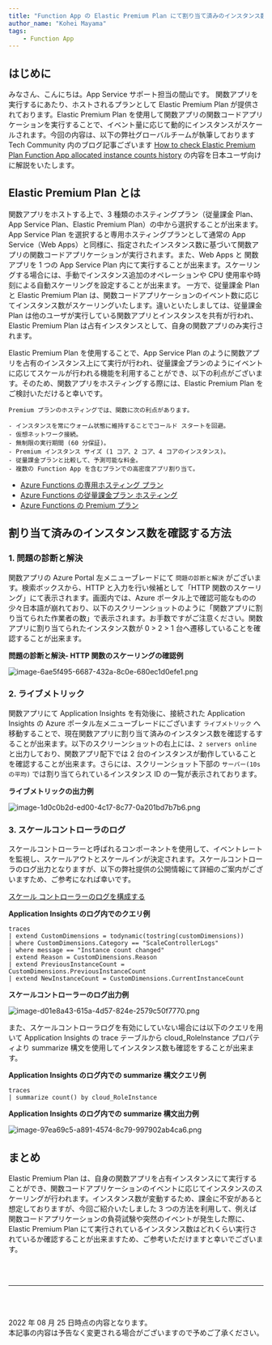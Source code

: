 ```yaml
---
title: "Function App の Elastic Premium Plan にて割り当て済みのインスタンス数を確認する方法"
author_name: "Kohei Mayama"
tags:
    - Function App
---
```


## はじめに
みなさん、こんにちは。App Service サポート担当の間山です。
関数アプリを実行するにあたり、ホストされるプランとして Elastic Premium Plan が提供されております。Elastic Premium Plan を使用して関数アプリの関数コードアプリケーションを実行することで、イベント量に応じて動的にインスタンスがスケールされます。今回の内容は、以下の弊社グローバルチームが執筆しております Tech Community 内のブログ記事ございます
[How to check Elastic Premium Plan Function App allocated instance counts history](https://techcommunity.microsoft.com/t5/apps-on-azure-blog/how-to-check-elastic-premium-plan-function-app-allocated/ba-p/2697852)
の内容を日本ユーザ向けに解説をいたします。

## Elastic Premium Plan とは
関数アプリをホストする上で、3 種類のホスティングプラン（従量課金 Plan、App Service Plan、Elastic Premium Plan）の中から選択することが出来ます。App Service Plan を選択すると専用ホスティングプランとして通常の App Service（Web Apps）と同様に、指定されたインスタンス数に基づいて関数アプリの関数コードアプリケーションが実行されます。また、Web Apps と 関数アプリを 1 つの App Service Plan 内にて実行することが出来ます。スケーリングする場合には、手動でインスタンス追加のオペレーションや CPU 使用率や時刻による自動スケーリングを設定することが出来ます。
一方で、従量課金 Plan と Elastic Premium Plan は、関数コードアプリケーションのイベント数に応じてインスタンス数がスケーリングいたします。違いといたしましては、従量課金 Plan は他のユーザが実行している関数アプリとインスタンスを共有が行われ、Elastic Premium Plan は占有インスタンスとして、自身の関数アプリのみ実行されます。

Elastic Premium Plan を使用することで、App Service Plan のように関数アプリを占有のインスタンス上にて実行が行われ、従量課金プランのようにイベントに応じてスケールが行われる機能を利用することができ、以下の利点がございます。そのため、関数アプリをホスティングする際には、Elastic Premium Plan をご検討いただけると幸いです。

```
Premium プランのホスティングでは、関数に次の利点があります。

- インスタンスを常にウォーム状態に維持することでコールド スタートを回避。
- 仮想ネットワーク接続。
- 無制限の実行期間 (60 分保証)。
- Premium インスタンス サイズ (1 コア、2 コア、4 コアのインスタンス)。
- 従量課金プランと比較して、予測可能な料金。
- 複数の Function App を含むプランでの高密度アプリ割り当て。
```

- [Azure Functions の専用ホスティング プラン](https://docs.microsoft.com/ja-jp/azure/azure-functions/dedicated-plan)
- [Azure Functions の従量課金プラン ホスティング](https://docs.microsoft.com/ja-jp/azure/azure-functions/consumption-plan)
- [Azure Functions の Premium プラン](https://docs.microsoft.com/ja-jp/azure/azure-functions/functions-premium-plan?tabs=portal)


## 割り当て済みのインスタンス数を確認する方法
### 1. 問題の診断と解決
関数アプリの Azure Portal 左メニューブレードにて `問題の診断と解決` がございます。検索ボックスから、HTTP と入力を行い候補として「HTTP 関数のスケーリング」にて表示されます。画面内では、Azure ポータル上で確認可能なものの少々日本語が崩れており、以下のスクリーンショットのように「関数アプリに割り当てられた作業者の数」で表示されます。お手数ですがご注意ください。関数アプリに割り当てられたインスタンス数が 0 > 2 > 1 台へ遷移していることを確認することが出来ます。

**問題の診断と解決- HTTP 関数のスケーリングの確認例**

![image-6ae5f495-6687-432a-8c0e-680ec1d0efe1.png]({{site.baseurl}}/media/2022/08/image-6ae5f495-6687-432a-8c0e-680ec1d0efe1.png)


### 2. ライブメトリック
関数アプリにて Application Insights を有効後に、接続された Application Insights の Azure ポータル左メニューブレードにございます `ライブメトリック` へ移動することで、現在関数アプリに割り当て済みのインスタンス数を確認するすることが出来ます。以下のスクリーンショットの右上には、`2 servers online` と出力しており、関数アプリ配下では 2 台のインスタンスが動作していることを確認することが出来ます。さらには、スクリーンショット下部の `サーバー(10s の平均)` では割り当てられているインスタンス ID の一覧が表示されております。

**ライブメトリックの出力例**

![image-1d0c0b2d-ed00-4c17-8c77-0a201bd7b7b6.png]({{site.baseurl}}/media/2022/08/image-1d0c0b2d-ed00-4c17-8c77-0a201bd7b7b6.png)

### 3. スケールコントローラのログ
スケールコントローラーと呼ばれるコンポーネントを使用して、イベントレートを監視し、スケールアウトとスケールインが決定されます。スケールコントローラのログ出力となりますが、以下の弊社提供の公開情報にて詳細のご案内がございますため、ご参考になれば幸いです。

[スケール コントローラーのログを構成する](https://docs.microsoft.com/ja-jp/azure/azure-functions/configure-monitoring?tabs=v2#configure-scale-controller-logs)

**Application Insights のログ内でのクエリ例**

```
traces
| extend CustomDimensions = todynamic(tostring(customDimensions))
| where CustomDimensions.Category == "ScaleControllerLogs"
| where message == "Instance count changed"
| extend Reason = CustomDimensions.Reason
| extend PreviousInstanceCount = CustomDimensions.PreviousInstanceCount
| extend NewInstanceCount = CustomDimensions.CurrentInstanceCount
```

**スケールコントローラーのログ出力例**

![image-d01e8a43-615a-4d57-824e-2579c50f7770.png]({{site.baseurl}}/media/2022/08/image-d01e8a43-615a-4d57-824e-2579c50f7770.png)


また、スケールコントローラログを有効にしていない場合には以下のクエリを用いて Application Insights の trace テーブルから cloud_RoleInstance プロパティより summarize 構文を使用してインスタンス数も確認をすることが出来ます。

**Application Insights のログ内での summarize 構文クエリ例**

```
traces
| summarize count() by cloud_RoleInstance
```

**Application Insights のログ内での summarize 構文出力例**

![image-97ea69c5-a891-4574-8c79-997902ab4ca6.png]({{site.baseurl}}/media/2022/08/image-97ea69c5-a891-4574-8c79-997902ab4ca6.png)


## まとめ
Elastic Premium Plan は、自身の関数アプリを占有インスタンスにて実行することができ、関数コードアプリケーションのイベントに応じてインスタンスのスケーリングが行われます。インスタンス数が変動するため、課金に不安があると想定しておりますが、今回ご紹介いたしました 3 つの方法を利用して、例えば関数コードアプリケーションの負荷試験や突然のイベントが発生した際に、Elastic Premium Plan にて実行されているインスタンス数はどれくらい実行されているか確認することが出来ますため、ご参考いただけますと幸いでございます。


<br>
<br>

---

<br>
<br>

2022 年 08 月 25 日時点の内容となります。<br>
本記事の内容は予告なく変更される場合がございますので予めご了承ください。

<br>
<br>